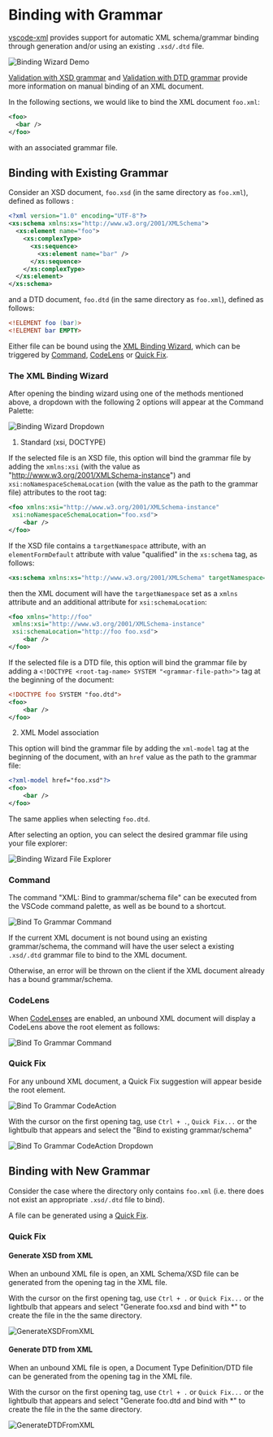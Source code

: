 # Binding with Grammar

[vscode-xml](https://github.com/redhat-developer/vscode-xml) provides support for automatic XML schema/grammar binding through generation and/or using an existing `.xsd/.dtd` file.

![Binding Wizard Demo](./images/BindingWithGrammar/BindingWizardDemo.gif)

[Validation with XSD grammar](Validation.md#validation-with-xsd-grammar) and [Validation with DTD grammar](Validation.md#validation-with-dtd-grammar) provide more information on manual binding of an XML document.

In the following sections, we would like to bind the XML document `foo.xml`:
```xml
<foo>
  <bar />
</foo>
```
with an associated grammar file.

## Binding with Existing Grammar

Consider an XSD document, `foo.xsd` (in the same directory as `foo.xml`), defined as follows :
```xsd
<?xml version="1.0" encoding="UTF-8"?>
<xs:schema xmlns:xs="http://www.w3.org/2001/XMLSchema">
  <xs:element name="foo">
    <xs:complexType>
      <xs:sequence>
        <xs:element name="bar" />
      </xs:sequence>
    </xs:complexType>
  </xs:element>
</xs:schema>
```
and a DTD document, `foo.dtd` (in the same directory as `foo.xml`), defined as follows:
```dtd
<!ELEMENT foo (bar)>
<!ELEMENT bar EMPTY>
```

Either file can be bound using the [XML Binding Wizard](#the-xml-binding-wizard), which can be triggered by [Command](#command), [CodeLens](#codelens) or [Quick Fix](#quick-fix).

### The XML Binding Wizard

After opening the binding wizard using one of the methods mentioned above, a dropdown with the following 2 options will appear at the Command Palette:

![Binding Wizard Dropdown](./images/BindingWithGrammar/BindingWizardDropdown.png)

1. Standard (xsi, DOCTYPE)

If the selected file is an XSD file, this option will bind the grammar file by adding the `xmlns:xsi` (with the value as "http://www.w3.org/2001/XMLSchema-instance") and `xsi:noNamespaceSchemaLocation` (with the value as the path to the grammar file) attributes to the root tag:
```xml
<foo xmlns:xsi="http://www.w3.org/2001/XMLSchema-instance"
 xsi:noNamespaceSchemaLocation="foo.xsd">
    <bar />
</foo>
```

If the XSD file contains a `targetNamespace` attribute, with an `elementFormDefault` attribute with value "qualified" in the `xs:schema` tag, as follows:
```xsd
<xs:schema xmlns:xs="http://www.w3.org/2001/XMLSchema" targetNamespace="http://foo" elementFormDefault="qualified">
```
then the XML document will have the `targetNamespace` set as a `xmlns` attribute and an additional attribute for `xsi:schemaLocation`:
```xml
<foo xmlns="http://foo"
 xmlns:xsi="http://www.w3.org/2001/XMLSchema-instance"
 xsi:schemaLocation="http://foo foo.xsd">
    <bar />
</foo>
```

If the selected file is a DTD file, this option will bind the grammar file by adding a `<!DOCTYPE <root-tag-name> SYSTEM "<grammar-file-path>">` tag at the beginning of the document:
```xml
<!DOCTYPE foo SYSTEM "foo.dtd">
<foo>
    <bar />
</foo>
```

2. XML Model association

This option will bind the grammar file by adding the `xml-model` tag at the beginning of the document, with an `href` value as the path to the grammar file:
```xml
<?xml-model href="foo.xsd"?>
<foo>
    <bar />
</foo>
```
The same applies when selecting `foo.dtd`.

After selecting an option, you can select the desired grammar file using your file explorer:

![Binding Wizard File Explorer](./images/BindingWithGrammar/BindingWizardFileExplorer.png)

### Command

The command "XML: Bind to grammar/schema file" can be executed from the VSCode command palette, as well as be bound to a shortcut.

![Bind To Grammar Command](./images/BindingWithGrammar/BindToGrammarCommand.png)

If the current XML document is not bound using an existing grammar/schema, the command will have the user select a existing `.xsd/.dtd` grammar file to bind to the XML document.

Otherwise, an error will be thrown on the client if the XML document already has a bound grammar/schema.

### CodeLens

When [CodeLenses](./Preferences.md#code-lens) are enabled, an unbound XML document will display a CodeLens above the root element as follows:

![Bind To Grammar Command](./images/BindingWithGrammar/BindToGrammarCodeLens.png)

### Quick Fix

For any unbound XML document, a Quick Fix suggestion will appear beside the root element.

![Bind To Grammar CodeAction](./images/BindingWithGrammar/BindToGrammarCodeAction.png)

With the cursor on the first opening tag, use `Ctrl + .`, `Quick Fix...` or the lightbulb that appears and select the "Bind to existing grammar/schema"

![Bind To Grammar CodeAction Dropdown](./images/BindingWithGrammar/BindToGrammarCodeActionDropdown.png)

## Binding with New Grammar

Consider the case where the directory only contains `foo.xml` (i.e. there does not exist an appropriate `.xsd/.dtd` file to bind).

A file can be generated using a [Quick Fix](#quick-fix-1).

### Quick Fix

#### Generate XSD from XML

When an unbound XML file is open, an XML Schema/XSD file can be generated from the opening tag in the XML file.

With the cursor on the first opening tag, use `Ctrl + .` or `Quick Fix...` or the lightbulb that appears and select "Generate foo.xsd and bind with *" to create the file in the the same directory.

![GenerateXSDFromXML](./images/BindingWithGrammar/GenerateXSDFromXML.gif)

#### Generate DTD from XML

When an unbound XML file is open, a Document Type Definition/DTD file can be generated from the opening tag in the XML file.

With the cursor on the first opening tag, use `Ctrl + .` or `Quick Fix...` or the lightbulb that appears and select "Generate foo.dtd and bind with *" to create the file in the the same directory.

![GenerateDTDFromXML](./images/BindingWithGrammar/GenerateDTDFromXML.gif)